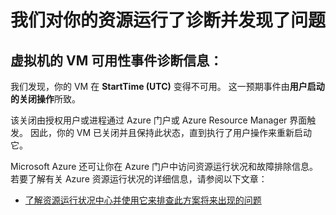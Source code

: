 <properties
    pageTitle="VMA RCA"
    description="RCA - 客户启动 - VM 关闭"
    infoBubbleText="发现最近已重新启动。 请参阅右侧的详细信息。"
    service="microsoft.compute"
    resource="virtualmachines"
    authors="jozender"
    displayOrder=""
    articleId="UnexpectedVMReboot_Customer_Initiated_Shutdown"
    diagnosticScenario="UnexpectedVMReboot"
    selfHelpType="rca"
    supportTopicIds="32411816"
    resourceTags="windows, linux"
    productPesIds="14749"
    cloudEnvironments="public"
/>

# <a name="we-ran-diagnostics-on-your-resource-and-found-an-issue"></a>我们对你的资源运行了诊断并发现了问题

<!--issueDescription-->
## <a name="vm-availability-incident-diagnostic-information-for---vmname--virtual-machine--vmname--"></a>**<!--$vmname-->虚拟机<!--/$vmname-->的 VM 可用性事件诊断信息：** ##
 
我们发现，你的 VM 在 **<!--$StartTime--> StartTime <!--/$StartTime--> (UTC)** 变得不可用。 这一预期事件由**用户启动的关闭操作**所致。
<!--/issueDescription-->

该关闭由授权用户或进程通过 Azure 门户或 Azure Resource Manager 界面触发。 因此，你的 VM 已关闭并且保持此状态，直到执行了用户操作来重新启动它。   

Microsoft Azure 还可让你在 Azure 门户中访问资源运行状况和故障排除信息。<br>
若要了解有关 Azure 资源运行状况的详细信息，请参阅以下文章：<br>
* [了解资源运行状况中心并使用它来排查此方案将来出现的问题](https://docs.microsoft.com/azure/resource-health/resource-health-overview)
